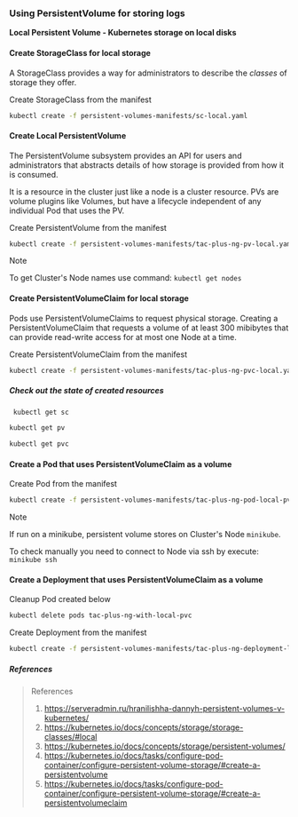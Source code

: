### Using PersistentVolume for storing logs

**Local Persistent Volume - Kubernetes storage on local disks**
#### Create StorageClass for local storage

A StorageClass provides a way for administrators to describe the _classes_ of storage they offer.

Create StorageClass from the manifest

```Bash
kubectl create -f persistent-volumes-manifests/sc-local.yaml
```

#### Create Local PersistentVolume

The PersistentVolume subsystem provides an API for users and administrators that abstracts details of how storage is provided from how it is consumed.

It is a resource in the cluster just like a node is a cluster resource.
PVs are volume plugins like Volumes, but have a lifecycle independent of any individual Pod that uses the PV.

Create PersistentVolume from the manifest

```Bash
kubectl create -f persistent-volumes-manifests/tac-plus-ng-pv-local.yaml
```

>[!Note]
> To get Cluster's Node names use command:
> `kubectl get nodes`

#### Create PersistentVolumeClaim for local storage

Pods use PersistentVolumeClaims to request physical storage.
Creating a PersistentVolumeClaim that requests a volume of at least 300 mibibytes that can provide read-write access for at most one Node at a time.

Create PersistentVolumeClaim from the manifest

```Bash
kubectl create -f persistent-volumes-manifests/tac-plus-ng-pvc-local.yaml
```

##### Check out the state of created resources

```Bash
 kubectl get sc
```

```Bash
kubectl get pv
```

```Bash
kubectl get pvc
```

#### Create a Pod that uses PersistentVolumeClaim as a volume

Create Pod from the manifest

```Bash
kubectl create -f persistent-volumes-manifests/tac-plus-ng-pod-local-pvc.yaml
```

> [!NOTE]
> If run on a minikube, persistent volume stores on Cluster's Node `minikube`.
> 
> To check manually you need to connect to Node via ssh by execute:
> `minikube ssh`

#### Create a Deployment that uses PersistentVolumeClaim as a volume

Cleanup Pod created below

```Bash
kubectl delete pods tac-plus-ng-with-local-pvc
```

Create Deployment from the manifest

```Bash
kubectl create -f persistent-volumes-manifests/tac-plus-ng-deployment-local-pvc.yaml
```

##### References

> References
> 
> 1. https://serveradmin.ru/hranilishha-dannyh-persistent-volumes-v-kubernetes/
> 2. https://kubernetes.io/docs/concepts/storage/storage-classes/#local
> 3. https://kubernetes.io/docs/concepts/storage/persistent-volumes/
> 4. https://kubernetes.io/docs/tasks/configure-pod-container/configure-persistent-volume-storage/#create-a-persistentvolume
> 5. https://kubernetes.io/docs/tasks/configure-pod-container/configure-persistent-volume-storage/#create-a-persistentvolumeclaim


